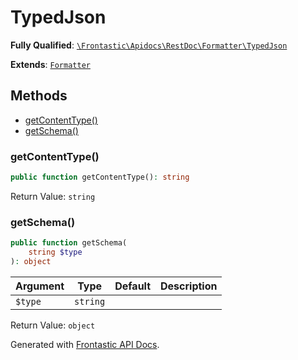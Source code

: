 #  TypedJson

**Fully Qualified**: [`\Frontastic\Apidocs\RestDoc\Formatter\TypedJson`](../../../../src/php/RestDoc/Formatter/TypesJson.php)

**Extends**: [`Formatter`](../Formatter.md)

## Methods

* [getContentType()](#getcontenttype)
* [getSchema()](#getschema)

### getContentType()

```php
public function getContentType(): string
```

Return Value: `string`

### getSchema()

```php
public function getSchema(
    string $type
): object
```

Argument|Type|Default|Description
--------|----|-------|-----------
`$type`|`string`||

Return Value: `object`

Generated with [Frontastic API Docs](https://github.com/FrontasticGmbH/apidocs).

